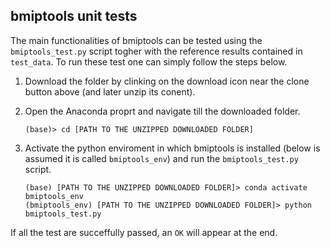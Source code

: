 ## bmiptools unit tests

The main functionalities of bmiptools can be tested using the `bmiptools_test.py` script togher with the reference results contained in `test_data`. To run these test one can simply follow the steps below.

1. Download the folder by clinking on the download icon near the clone button above (and later unzip its conent). 

2. Open the Anaconda proprt and navigate till the downloaded folder. 

    ```
    (base)> cd [PATH TO THE UNZIPPED DOWNLOADED FOLDER]
    ```

3. Activate the python enviroment in which bmiptools is installed (below is assumed it is called `bmiptools_env`) and run the `bmiptools_test.py` script.

    ```
    (base) [PATH TO THE UNZIPPED DOWNLOADED FOLDER]> conda activate bmiptools_env
    (bmiptools_env) [PATH TO THE UNZIPPED DOWNLOADED FOLDER]> python bmiptools_test.py
    ```

If all the test are succeffully passed, an `OK` will appear at the end.
